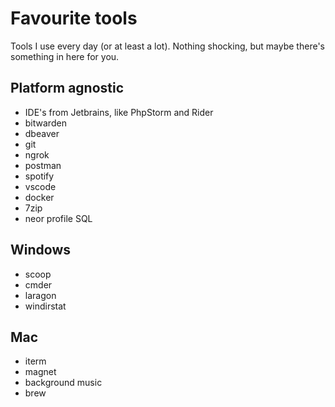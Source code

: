 # Favourite tools
Tools I use every day (or at least a lot). Nothing shocking, but maybe there's something in here for you.


## Platform agnostic
 - IDE's from Jetbrains, like PhpStorm and Rider
 - bitwarden
 - dbeaver
 - git
 - ngrok
 - postman
 - spotify
 - vscode
 - docker
 - 7zip
 - neor profile SQL

## Windows
 - scoop
 - cmder
 - laragon
 - windirstat

## Mac
 - iterm
 - magnet
 - background music
 - brew
 
